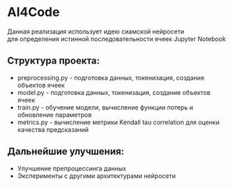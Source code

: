 # AI4Code

Данная реализация использует идею сиамской нейросети\
для определения истинной последовательности ячеек Jupyter Notebook

## Структура проекта:
- preprocessing.py - подготовка данных, токенизация, создание объектов ячеек
- model.py - подготовка данных, токенизация, создание объектов ячеек
- train.py - обучение модели, вычисление функции потерь и обновление параметров
- metrics.py - вычисление метрики Kendall tau correlation для оценки качества предсказаний

## Дальнейшие улучшения:
- Улучшение препроцессинга данных
- Эксперименты с другими архитектурами нейросети